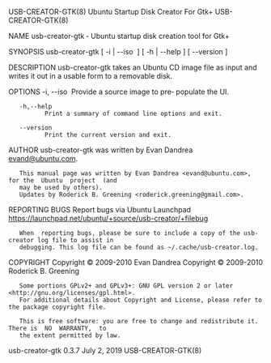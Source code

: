 USB-CREATOR-GTK(8)               Ubuntu Startup Disk Creator For Gtk+               USB-CREATOR-GTK(8)

NAME
       usb-creator-gtk ‐ Ubuntu startup disk creation tool for Gtk+

SYNOPSIS
       usb-creator-gtk
        [ -i | --iso <img> ]
                       [ -h | --help ] [ --version ]

DESCRIPTION
       usb-creator-gtk  takes an Ubuntu CD image file as input and writes it out in a usable form to a
       removable disk.

OPTIONS
       -i, --iso <img>
              Provide a source image to pre‐ populate the UI.

       -h,--help
              Print a summary of command line options and exit.

       --version
              Print the current version and exit.

AUTHOR
       usb-creator-gtk was written by Evan Dandrea <evand@ubuntu.com>.

       This manual page was written by Evan Dandrea <evand@ubuntu.com>, for the  Ubuntu  project  (and
       may be used by others).
       Updates by Roderick B. Greening <roderick.greening@gmail.com>.

REPORTING BUGS
       Report bugs via Ubuntu Launchpad <https://launchpad.net/ubuntu/+source/usb-creator/+filebug>

       When  reporting bugs, please be sure to include a copy of the usb-creator log file to assist in
       debugging. This log file can be found as ~/.cache/usb-creator.log.

COPYRIGHT
       Copyright © 2009-2010 Evan Dandrea
       Copyright © 2009-2010 Roderick B. Greening

       Some portions GPLv2+ and GPLv3+: GNU GPL version 2 or later <http://gnu.org/licenses/gpl.html>.
       For additional details about Copyright and License, please refer to the package copyright file.

       This is free software: you are free to change and redistribute it.  There is  NO  WARRANTY,  to
       the extent permitted by law.

usb-creator-gtk 0.3.7                        July 2, 2019                           USB-CREATOR-GTK(8)
